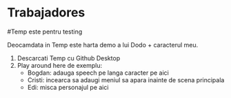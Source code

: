# Trabajadores

#Temp este pentru testing

Deocamdata in Temp este harta demo a lui Dodo + caracterul meu. 

1. Descarcati Temp cu Github Desktop
2. Play around here
de exemplu:
   - Bogdan: adauga speech pe langa caracter pe aici
   - Cristi: incearca sa adaugi meniul sa apara inainte de scena principala
   - Edi: misca personajul pe aici
